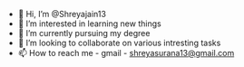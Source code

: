 - 👋 Hi, I’m @Shreyajain13
- 👀 I’m interested in learning new things
- 🌱 I’m currently pursuing my degree
- 💞️ I’m looking to collaborate on various intresting tasks
- 📫 How to reach me - gmail - shreyasurana13@gmail.com

<!---
Shreyajain13/Shreyajain13 is a ✨ special ✨ repository because its `README.md` (this file) appears on your GitHub profile.
You can click the Preview link to take a look at your changes.
--->
